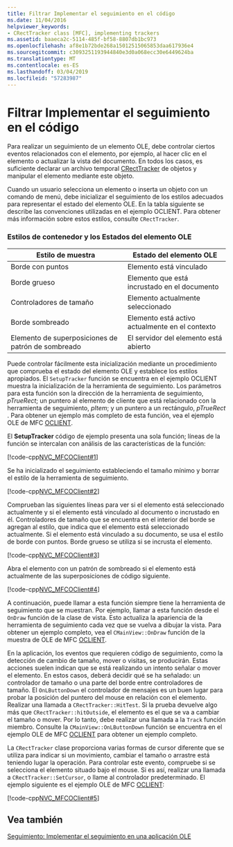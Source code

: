```yaml
---
title: Filtrar Implementar el seguimiento en el código
ms.date: 11/04/2016
helpviewer_keywords:
- CRectTracker class [MFC], implementing trackers
ms.assetid: baaeca2c-5114-485f-bf58-8807db1bc973
ms.openlocfilehash: af8e1b72bde268a15012515065853daa617936e4
ms.sourcegitcommit: c3093251193944840e3d0a068ecc30e6449624ba
ms.translationtype: MT
ms.contentlocale: es-ES
ms.lasthandoff: 03/04/2019
ms.locfileid: "57283987"
---
```

# <a name="how-to-implement-tracking-in-your-code"></a>Filtrar Implementar el seguimiento en el código

Para realizar un seguimiento de un elemento OLE, debe controlar ciertos eventos relacionados con el elemento, por ejemplo, al hacer clic en el elemento o actualizar la vista del documento. En todos los casos, es suficiente declarar un archivo temporal [CRectTracker](../mfc/reference/crecttracker-class.md) de objetos y manipular el elemento mediante este objeto.

Cuando un usuario selecciona un elemento o inserta un objeto con un comando de menú, debe inicializar el seguimiento de los estilos adecuados para representar el estado del elemento OLE. En la tabla siguiente se describe las convenciones utilizadas en el ejemplo OCLIENT. Para obtener más información sobre estos estilos, consulte `CRectTracker`.

### <a name="container-styles-and-states-of-the-ole-item"></a>Estilos de contenedor y los Estados del elemento OLE

|Estilo de muestra|Estado del elemento OLE|
|---------------------|-----------------------|
|Borde con puntos|Elemento está vinculado|
|Borde grueso|Elemento que está incrustado en el documento|
|Controladores de tamaño|Elemento actualmente seleccionado|
|Borde sombreado|Elemento está activo actualmente en el contexto|
|Elemento de superposiciones de patrón de sombreado|El servidor del elemento está abierto|

Puede controlar fácilmente esta inicialización mediante un procedimiento que comprueba el estado del elemento OLE y establece los estilos apropiados. El `SetupTracker` función se encuentra en el ejemplo OCLIENT muestra la inicialización de la herramienta de seguimiento. Los parámetros para esta función son la dirección de la herramienta de seguimiento, *pTrueRect*; un puntero al elemento de cliente que está relacionado con la herramienta de seguimiento, *pItem*; y un puntero a un rectángulo, *pTrueRect* . Para obtener un ejemplo más completo de esta función, vea el ejemplo OLE de MFC [OCLIENT](../visual-cpp-samples.md).

El **SetupTracker** código de ejemplo presenta una sola función; líneas de la función se intercalan con análisis de las características de la función:

[!code-cpp[NVC_MFCOClient#1](../mfc/codesnippet/cpp/how-to-implement-tracking-in-your-code_1.cpp)]

Se ha inicializado el seguimiento estableciendo el tamaño mínimo y borrar el estilo de la herramienta de seguimiento.

[!code-cpp[NVC_MFCOClient#2](../mfc/codesnippet/cpp/how-to-implement-tracking-in-your-code_2.cpp)]

Comprueban las siguientes líneas para ver si el elemento está seleccionado actualmente y si el elemento está vinculado al documento o incrustado en él. Controladores de tamaño que se encuentra en el interior del borde se agregan al estilo, que indica que el elemento está seleccionado actualmente. Si el elemento está vinculado a su documento, se usa el estilo de borde con puntos. Borde grueso se utiliza si se incrusta el elemento.

[!code-cpp[NVC_MFCOClient#3](../mfc/codesnippet/cpp/how-to-implement-tracking-in-your-code_3.cpp)]

Abra el elemento con un patrón de sombreado si el elemento está actualmente de las superposiciones de código siguiente.

[!code-cpp[NVC_MFCOClient#4](../mfc/codesnippet/cpp/how-to-implement-tracking-in-your-code_4.cpp)]

A continuación, puede llamar a esta función siempre tiene la herramienta de seguimiento que se muestran. Por ejemplo, llamar a esta función desde el `OnDraw` función de la clase de vista. Esto actualiza la apariencia de la herramienta de seguimiento cada vez que se vuelva a dibujar la vista. Para obtener un ejemplo completo, vea el `CMainView::OnDraw` función de la muestra de OLE de MFC [OCLIENT](../visual-cpp-samples.md).

En la aplicación, los eventos que requieren código de seguimiento, como la detección de cambio de tamaño, mover o visitas, se producirán. Estas acciones suelen indican que se está realizando un intento señalar o mover el elemento. En estos casos, deberá decidir qué se ha señalado: un controlador de tamaño o una parte del borde entre controladores de tamaño. El `OnLButtonDown` el controlador de mensajes es un buen lugar para probar la posición del puntero del mouse en relación con el elemento. Realizar una llamada a `CRectTracker::HitTest`. Si la prueba devuelve algo más que `CRectTracker::hitOutside`, el elemento es el que se va a cambiar el tamaño o mover. Por lo tanto, debe realizar una llamada a la `Track` función miembro. Consulte la `CMainView::OnLButtonDown` función se encuentra en el ejemplo OLE de MFC [OCLIENT](../visual-cpp-samples.md) para obtener un ejemplo completo.

La `CRectTracker` clase proporciona varias formas de cursor diferente que se utiliza para indicar si un movimiento, cambiar el tamaño o arrastre está teniendo lugar la operación. Para controlar este evento, compruebe si se selecciona el elemento situado bajo el mouse. Si es así, realizar una llamada a `CRectTracker::SetCursor`, o llame al controlador predeterminado. El ejemplo siguiente es el ejemplo OLE de MFC [OCLIENT](../visual-cpp-samples.md):

[!code-cpp[NVC_MFCOClient#5](../mfc/codesnippet/cpp/how-to-implement-tracking-in-your-code_5.cpp)]

## <a name="see-also"></a>Vea también

[Seguimiento: Implementar el seguimiento en una aplicación OLE](../mfc/trackers-implementing-trackers-in-your-ole-application.md)
